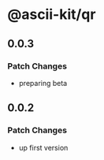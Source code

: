 # @ascii-kit/qr

## 0.0.3

### Patch Changes

- preparing beta

## 0.0.2

### Patch Changes

- up first version
